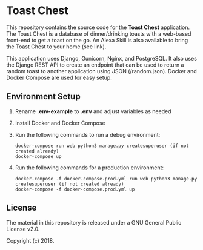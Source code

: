 Toast Chest
===========

This repository contains the source code for the **Toast Chest** application. The Toast Chest is a database of dinner/drinking toasts with a web-based front-end to get a toast on the go. An Alexa Skill is also available to bring the Toast Chest to your home (see link).

This application uses Django, Gunicorn, Nginx, and PostgreSQL. It also uses the Django REST API to create an endpoint that can be used to return a random toast to another application using JSON (/random.json). Docker and Docker Compose are used for easy setup.



Environment Setup
-----------------
1. Rename **.env-example** to **.env** and adjust variables as needed
2. Install Docker and Docker Compose
3. Run the following commands to run a debug environment:
    ```
    docker-compose run web python3 manage.py createsuperuser (if not created already)
    docker-compose up
    ```

4. Run the following commands for a production environment:
    ```
    docker-compose -f docker-compose.prod.yml run web python3 manage.py createsuperuser (if not created already)
    docker-compose -f docker-compose.prod.yml up
    ```



License
-------
The material in this repository is released under a GNU General Public License v2.0.

Copyright (c) 2018.